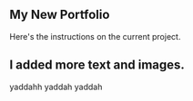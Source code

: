 ## My New Portfolio

Here's the instructions on the current project.

## I added more text and images.

yaddahh yaddah yaddah